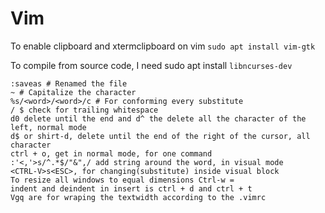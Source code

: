 # Vim

To enable clipboard and xtermclipboard on vim `sudo apt install vim-gtk`

To compile from source code, I need sudo apt install `libncurses-dev`

```
:saveas # Renamed the file
~ # Capitalize the character
%s/<word>/<word>/c # For conforming every substitute
/ $ check for trailing whitespace
d0 delete until the end and d^ the delete all the character of the left, normal mode
d$ or shirt-d, delete until the end of the right of the cursor, all character
ctrl + o, get in normal mode, for one command
:'<,'>s/^.*$/"&",/ add string around the word, in visual mode
<CTRL-V>s<ESC>, for changing(substitute) inside visual block
To resize all windows to equal dimensions Ctrl-w =
indent and deindent in insert is ctrl + d and ctrl + t
Vgq are for wraping the textwidth according to the .vimrc
```
